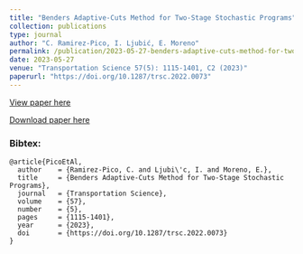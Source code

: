 ```yaml
---
title: "Benders Adaptive-Cuts Method for Two-Stage Stochastic Programs"
collection: publications
type: journal
author: "C. Ramirez-Pico, I. Ljubić, E. Moreno"
permalink: /publication/2023-05-27-benders-adaptive-cuts-method-for-two-stage-stochastic-programs
date: 2023-05-27
venue: "Transportation Science 57(5): 1115-1401, C2 (2023)"
paperurl: "https://doi.org/10.1287/trsc.2022.0073"
---
```


[View paper here](https://doi.org/10.1287/trsc.2022.0073)

[Download paper here](https://arxiv.org/abs/2203.00752)

### Bibtex:

```
@article{PicoEtAl,
  author    = {Ramirez-Pico, C. and Ljubi\'c, I. and Moreno, E.},
  title     = {Benders Adaptive-Cuts Method for Two-Stage Stochastic Programs},
  journal   = {Transportation Science},
  volume    = {57},
  number    = {5},
  pages     = {1115-1401},
  year      = {2023},
  doi       = {https://doi.org/10.1287/trsc.2022.0073}
}
```

